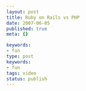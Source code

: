 ```yaml
---
layout: post
title: Ruby on Rails vs PHP
date: 2007-06-05
published: true
meta: {}

keywords:
- fun
type: post
keywords:
- fun
tags: video
status: publish
---
```



